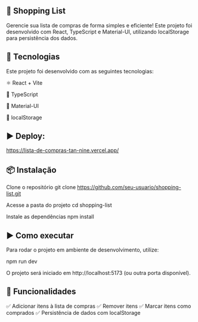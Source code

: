 ## 🛒 Shopping List

Gerencie sua lista de compras de forma simples e eficiente! Este projeto foi desenvolvido com React, TypeScript e Material-UI, utilizando localStorage para persistência dos dados.

## 🚀 Tecnologias

Este projeto foi desenvolvido com as seguintes tecnologias:

⚛️ React + Vite

📝 TypeScript

🎨 Material-UI

💾 localStorage

## ▶️ Deploy: 

https://lista-de-compras-tan-nine.vercel.app/


## 📦 Instalação

Clone o repositório
git clone https://github.com/seu-usuario/shopping-list.git

Acesse a pasta do projeto
cd shopping-list

Instale as dependências
npm install

## ▶️ Como executar

Para rodar o projeto em ambiente de desenvolvimento, utilize:

npm run dev

O projeto será iniciado em http://localhost:5173 (ou outra porta disponível).

## 📌 Funcionalidades

✅ Adicionar itens à lista de compras
✅ Remover itens
✅ Marcar itens como comprados
✅ Persistência de dados com localStorage
